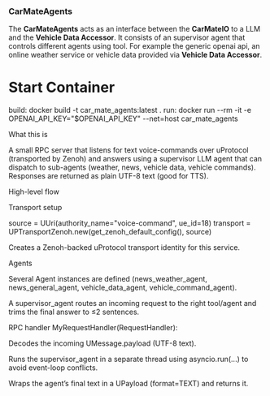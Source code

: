 ### CarMateAgents

The **CarMateAgents** acts as an interface between the **CarMateIO** to a LLM and the **Vehicle Data Accessor**. It consists of an supervisor agent that controls different agents using tool. For example the generic openai api, an online weather service or vehicle data provided via **Vehicle Data Accessor**.

# Start Container
build: docker build -t car_mate_agents:latest .
run: docker run --rm -it -e OPENAI_API_KEY="$OPENAI_API_KEY" --net=host car_mate_agents

What this is

A small RPC server that listens for text voice-commands over uProtocol (transported by Zenoh) and answers using a supervisor LLM agent that can dispatch to sub-agents (weather, news, vehicle data, vehicle commands). Responses are returned as plain UTF-8 text (good for TTS).

High-level flow

Transport setup

source = UUri(authority_name="voice-command", ue_id=18)
transport = UPTransportZenoh.new(get_zenoh_default_config(), source)


Creates a Zenoh-backed uProtocol transport identity for this service.

Agents

Several Agent instances are defined (news_weather_agent, news_general_agent, vehicle_data_agent, vehicle_command_agent).

A supervisor_agent routes an incoming request to the right tool/agent and trims the final answer to ≤2 sentences.

RPC handler
MyRequestHandler(RequestHandler):

Decodes the incoming UMessage.payload (UTF-8 text).

Runs the supervisor_agent in a separate thread using asyncio.run(...) to avoid event-loop conflicts.

Wraps the agent’s final text in a UPayload (format=TEXT) and returns it.
